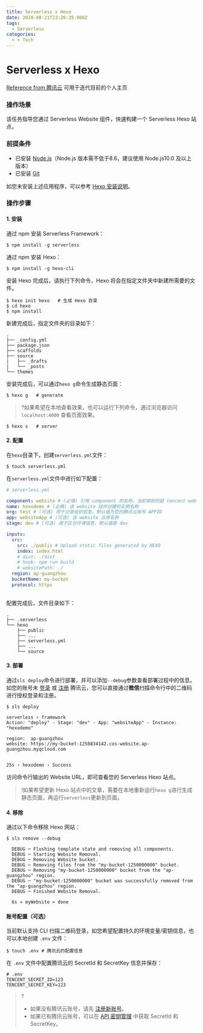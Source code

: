 ```yaml
---
title: Serverless x Hexo
date: 2020-08-21T23:26:35.000Z
tags:
  - Serverless
categories:
  - - Tech
---
```


# Serverless x Hexo

[Reference from 腾讯云](https://raw.githubusercontent.com/tencentyun/qcloud-documents/master/product/%E8%AE%A1%E7%AE%97%E4%B8%8E%E7%BD%91%E7%BB%9C/Serverless%20Framework/%E6%9C%80%E4%BD%B3%E5%AE%9E%E8%B7%B5/%E5%BF%AB%E9%80%9F%E9%83%A8%E7%BD%B2%20Hexo%E5%8D%9A%E5%AE%A2.md) 可用于迭代目前的个人主页

### 操作场景

该任务指导您通过 Serverless Website 组件，快速构建一个 Serverless Hexo 站点。

### 前提条件

* 已安装 [Node.js](https://nodejs.org/en/)（Node.js 版本需不低于8.6，建议使用 Node.js10.0 及以上版本）
* 已安装 [Git](https://git-scm.com/)

如您未安装上述应用程序，可以参考 [Hexo 安装说明](https://hexo.io/zh-cn/docs/)。

### 操作步骤

#### 1. 安装

通过 npm 安装 Serverless Framework：

```
$ npm install -g serverless
```

通过 npm 安装 Hexo：

```
$ npm install -g hexo-cli
```

安装 Hexo 完成后，请执行下列命令，Hexo 将会在指定文件夹中新建所需要的文件。

```
$ hexo init hexo   # 生成 Hexo 目录
$ cd hexo
$ npm install
```

新建完成后，指定文件夹的目录如下：

```
.
├── _config.yml
├── package.json
├── scaffolds
├── source
|   ├── _drafts
|   └── _posts
└── themes
```

安装完成后，可以通过`hexo g`命令生成静态页面：

```
$ hexo g   # generate
```

> ?如果希望在本地查看效果，也可以运行下列命令，通过浏览器访问 `localhost:4000` 查看页面效果。

```
$ hexo s   # server
```

#### 2. 配置

在`hexo`目录下，创建`serverless.yml`文件：

```
$ touch serverless.yml
```

在`serverless.yml`文件中进行如下配置：

```yml
# serverless.yml

component: website # (必填) 引用 component 的名称，当前用到的是 tencent-website 组件
name: hexodemo # (必填) 该 website 组件创建的实例名称
org: test # (可选) 用于记录组织信息，默认值为您的腾讯云账号 APPID
app: websiteApp # (可选) 该 website 应用名称
stage: dev # (可选) 用于区分环境信息，默认值是 dev

inputs:
  src:
    src: ./public # Upload static files generated by HEXO
    index: index.html
    # dist: ./dist
    # hook: npm run build
    # websitePath: ./
  region: ap-guangzhou
  bucketName: my-bucket
  protocol: https
  
```

配置完成后，文件目录如下：

```
.
├── .serverless
└── hexo
    ├── public
    ├── ...
    ├── serverless.yml 
    ├── ...
    └── source
```

#### 3. 部署

通过`sls deploy`命令进行部署，并可以添加`--debug`参数查看部署过程中的信息。 如您的账号未 [登录](https://cloud.tencent.com/login) 或 [注册](https://cloud.tencent.com/register) 腾讯云，您可以直接通过**微信**扫描命令行中的二维码进行授权登录和注册。

```
$ sls deploy

serverless ⚡ framework
Action: "deploy" - Stage: "dev" - App: "websiteApp" - Instance: "hexodemo"

region:  ap-guangzhou
website: https://my-bucket-1258834142.cos-website.ap-guangzhou.myqcloud.com


25s › hexodemo › Success
```

访问命令行输出的 Website URL，即可查看您的 Serverless Hexo 站点。

> !如果希望更新 Hexo 站点中的文章，需要在本地重新运行`hexo g`进行生成静态页面，再运行`serverless`更新到页面。

#### 4. 移除

通过以下命令移除 Hexo 网站：

```
$ sls remove --debug

  DEBUG ─ Flushing template state and removing all components.
  DEBUG ─ Starting Website Removal.
  DEBUG ─ Removing Website bucket.
  DEBUG ─ Removing files from the "my-bucket-1250000000" bucket.
  DEBUG ─ Removing "my-bucket-1250000000" bucket from the "ap-guangzhou" region.
  DEBUG ─ "my-bucket-1250000000" bucket was successfully removed from the "ap-guangzhou" region.
  DEBUG ─ Finished Website Removal.

  6s » myWebsite » done
```

#### 账号配置（可选）

当前默认支持 CLI 扫描二维码登录，如您希望配置持久的环境变量/密钥信息，也可以本地创建 `.env` 文件：

```
$ touch .env # 腾讯云的配置信息
```

在 `.env` 文件中配置腾讯云的 SecretId 和 SecretKey 信息并保存：

```
# .env
TENCENT_SECRET_ID=123
TENCENT_SECRET_KEY=123
```

> ?
>
> * 如果没有腾讯云账号，请先 [注册新账号](https://cloud.tencent.com/register)。
> * 如果已有腾讯云账号，可以在 [API 密钥管理](https://console.cloud.tencent.com/cam/capi) 中获取 SecretId 和 SecretKey。
